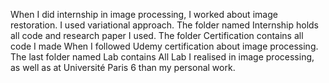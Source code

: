 When I did internship in image processing, I worked about image restoration. I used variational approach. The folder named Internship holds all code and research paper I used. The folder Certification contains all code I made When I followed Udemy certification about image processing. The last folder named Lab contains All Lab I realised in image processing, as well as at Université Paris 6 than my personal work. 
